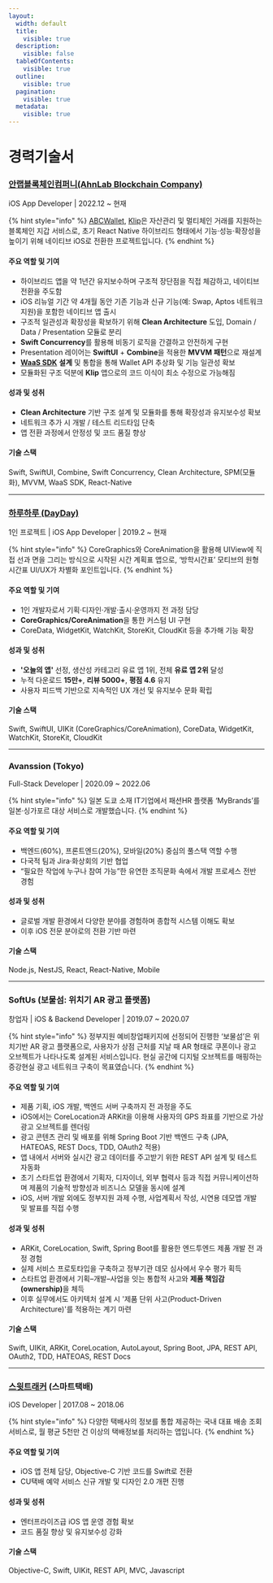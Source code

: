 ```yaml
---
layout:
  width: default
  title:
    visible: true
  description:
    visible: false
  tableOfContents:
    visible: true
  outline:
    visible: true
  pagination:
    visible: true
  metadata:
    visible: true
---
```


# 경력기술서

### [안랩블록체인컴퍼니(AhnLab Blockchain Company)](https://ahnlabblockchain.company)

iOS App Developer | 2022.12 \~ 현재

{% hint style="info" %}
[ABCWallet](https://apps.apple.com/kr/app/id1642837445), [Klip](https://apps.apple.com/kr/app/id1627665524)은 자산관리 및 멀티체인 거래를 지원하는 블록체인 지갑 서비스로, 초기 React Native 하이브리드 형태에서 기능·성능·확장성을 높이기 위해 네이티브 iOS로 전환한 프로젝트입니다.
{% endhint %}

#### 주요 역할 및 기여

* 하이브리드 앱을 약 1년간 유지보수하며 구조적 장단점을 직접 체감하고, 네이티브 전환을 주도함
* iOS 리뉴얼 기간 약 4개월 동안 기존 기능과 신규 기능(예: Swap, Aptos 네트워크 지원)을 포함한 네이티브 앱 출시
* 구조적 일관성과 확장성을 확보하기 위해 **Clean Architecture** 도입, Domain / Data / Presentation 모듈로 분리
* **Swift Concurrency**를 활용해 비동기 로직을 간결하고 안전하게 구현
* Presentation 레이어는 **SwiftUI** + **Combine**을 적용한 **MVVM 패턴**으로 재설계
* [**WaaS SDK**](portfolio/abc-wallet/waas-sdk.md) **설계** 및 통합을 통해 Wallet API 추상화 및 기능 일관성 확보
* 모듈화된 구조 덕분에 **Klip** 앱으로의 코드 이식이 최소 수정으로 가능해짐

#### 성과 및 성취

* **Clean Architecture** 기반 구조 설계 및 모듈화를 통해 확장성과 유지보수성 확보
* 네트워크 추가 시 개발 / 테스트 리드타임 단축
* 앱 전환 과정에서 안정성 및 코드 품질 향상

#### 기술 스택

Swift, SwiftUI, Combine, Swift Concurrency, Clean Architecture, SPM(모듈화), MVVM, WaaS SDK, React-Native

***

### [하루하루 (DayDay)](https://apps.apple.com/kr/app/id1452035712)

1인 프로젝트 | iOS App Developer | 2019.2 \~ 현재

{% hint style="info" %}
CoreGraphics와 CoreAnimation을 활용해 UIView에 직접 선과 면을 그리는 방식으로 시작된 시간 계획표 앱으로, ‘방학시간표’ 모티브의 원형 시간표 UI/UX가 차별화 포인트입니다.
{% endhint %}

#### 주요 역할 및 기여

* 1인 개발자로서 기획·디자인·개발·출시·운영까지 전 과정 담당
* **CoreGraphics/CoreAnimation**을 통한 커스텀 UI 구현
* CoreData, WidgetKit, WatchKit, StoreKit, CloudKit 등을 추가해 기능 확장

#### 성과 및 성취

* **'오늘의 앱'** 선정, 생산성 카테고리 유료 앱 1위, 전체 **유료 앱 2위** 달성
* 누적 다운로드 **15만+**, **리뷰 5000+**, **평점 4.6** 유지
* 사용자 피드백 기반으로 지속적인 UX 개선 및 유지보수 문화 확립

#### 기술 스택

Swift, SwiftUI, UIKit (CoreGraphics/CoreAnimation), CoreData, WidgetKit, WatchKit, StoreKit, CloudKit

***

### Avanssion (Tokyo)

Full-Stack Developer | 2020.09 \~ 2022.06

{% hint style="info" %}
일본 도쿄 소재 IT기업에서 패션HR 플랫폼 ‘MyBrands’를 일본·싱가포르 대상 서비스로 개발했습니다.
{% endhint %}

#### 주요 역할 및 기여

* 백엔드(60%), 프론트엔드(20%), 모바일(20%) 중심의 풀스택 역할 수행
* 다국적 팀과 Jira·화상회의 기반 협업
* “필요한 작업에 누구나 참여 가능”한 유연한 조직문화 속에서 개발 프로세스 전반 경험

#### 성과 및 성취

* 글로벌 개발 환경에서 다양한 분야를 경험하며 종합적 시스템 이해도 확보
* 이후 iOS 전문 분야로의 전환 기반 마련

#### 기술 스택

Node.js, NestJS, React, React-Native, Mobile

***

### SoftUs (보물섬: 위치기 AR 광고 플랫폼)

창업자 | iOS & Backend Developer | 2019.07 \~ 2020.07

{% hint style="info" %}
정부지원 예비창업패키지에 선정되어 진행한 ‘보물섬’은 위치기반 AR 광고 플랫폼으로, 사용자가 상점 근처를 지날 때 AR 형태로 쿠폰이나 광고 오브젝트가 나타나도록 설계된 서비스입니다. 현실 공간에 디지털 오브젝트를 매핑하는 증강현실 광고 네트워크 구축이 목표였습니다.
{% endhint %}

#### 주요 역할 및 기여

* 제품 기획, iOS 개발, 백엔드 서버 구축까지 전 과정을 주도
* iOS에서는 CoreLocation과 ARKit을 이용해 사용자의 GPS 좌표를 기반으로 가상 광고 오브젝트를 렌더링
* 광고 콘텐츠 관리 및 배포를 위해 Spring Boot 기반 백엔드 구축 (JPA, HATEOAS, REST Docs, TDD, OAuth2 적용)
* 앱 내에서 서버와 실시간 광고 데이터를 주고받기 위한 REST API 설계 및 테스트 자동화
* 초기 스타트업 환경에서 기획자, 디자이너, 외부 협력사 등과 직접 커뮤니케이션하며 제품의 기술적 방향성과 비즈니스 모델을 동시에 설계
* iOS, 서버 개발 외에도 정부지원 과제 수행, 사업계획서 작성, 시연용 데모앱 개발 및 발표를 직접 수행

#### 성과 및 성취

* ARKit, CoreLocation, Swift, Spring Boot를 활용한 엔드투엔드 제품 개발 전 과정 경험
* 실제 서비스 프로토타입을 구축하고 정부기관 데모 심사에서 우수 평가 획득
* 스타트업 환경에서 기획–개발–사업을 잇는 통합적 사고와 **제품 책임감(ownership)**&#xC744; 체득
* 이후 실무에서도 아키텍처 설계 시 '제품 단위 사고(Product-Driven Architecture)'를 적용하는 계기 마련

#### 기술 스택

Swift, UIKit, ARKit, CoreLocation, AutoLayout, Spring Boot, JPA, REST API, OAuth2, TDD, HATEOAS, REST Docs

***

### [스윗트래커](https://apps.apple.com/kr/app/id523045854) (스마트택배)

iOS Developer | 2017.08 \~ 2018.06

{% hint style="info" %}
다양한 택배사의 정보를 통합 제공하는 국내 대표 배송 조회 서비스로, 월 평균 5천만 건 이상의 택배정보를 처리하는 앱입니다.
{% endhint %}

#### 주요 역할 및 기여

* iOS 앱 전체 담당, Objective-C 기반 코드를 Swift로 전환
* CU택배 예약 서비스 신규 개발 및 디자인 2.0 개편 진행

#### 성과 및 성취

* 엔터프라이즈급 iOS 앱 운영 경험 확보
* 코드 품질 향상 및 유지보수성 강화

#### 기술 스택

Objective-C, Swift, UIKit, REST API, MVC, Javascript
